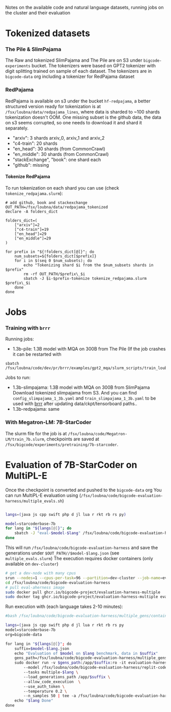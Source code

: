 Notes on the available code and natural language datasets, running jobs on the cluster and their evaluation

# Tokenized datasets
### The Pile & SlimPajama
The Raw and tokenized SlimPajama and The Pile are on S3 under `bigcode-experiments` bucket. The tokenizers were based on GPT2 tokenizer with digit splitting trained on sample of each dataset. 
The tokenizers are in `bigcode-data` org including a tokenizer for RedPajama dataset

### RedPajama
RedPajama is available on s3 under the bucket `hf-redpajama`, a better structured version ready for tokenization is at `/fsx/loubna/data/redpajama_lines`, where
data is sharded to ~100 shards tokenization doesn't OOM. One missing subset is the github data, the data on s3 seems corrupted, so one needs to download it and shard it separately.

- "arxiv": 3 shards arxiv_0, arxiv_1 and arxiv_2
- "c4-train": 20 shards
- "en_head": 30 shards (from CommonCrawl)
- "en_middle": 30 shards (from CommonCrawl)
- "stackExchange", "book": one shard each
- "github": missing

#### Tokenize RedPajama
To run tokenization on each shard you can use (check `tokenize_redpajama.slurm`):
````
# add github, book and stackexchange
OUT_PATH=/fsx/loubna/data/redpajama_tokenized
declare -A folders_dict

folders_dict=(
    ["arxiv"]=2
    ["c4-train"]=19
    ["en_head"]=29
    ["en_middle"]=29
)

for prefix in "${!folders_dict[@]}"; do
    num_subsets=${folders_dict[$prefix]}
    for i in $(seq 0 $num_subsets); do
        echo "Tokenizing shard $i from the $num_subsets shards in $prefix" 
        rm -rf OUT_PATH/$prefix\_$i
        sbatch -J $i-$prefix-tokenize tokenize_redpajama.slurm $prefix\_$i
    done
done
````
# Jobs

### Training with `brrr`
Running jobs:
- 1.3b-pile: 1.3B model with MQA on 300B from The Pile (If the job crashes it can be restarted with 
````
sbatch /fsx/loubna/code/dev/pr/brrr/examples/gpt2_mqa/slurm_scripts/train_loubna_pile_1b.slurm
`````

Jobs to run:
- 1.3b-slimpajama: 1.3B model with MQA on 300B from SlimPajama
Download tokenized slimpajama from S3. And you can find `config_slimpajama_1_3b.yaml` and `train_slimpajama_1_3b.yaml` to 
be used with [brrr](https://github.com/huggingface/brrr/tree/main/brrr) after updating data/ckpt/tensorboard paths..
- 1.3b-redpajama: same

### With Megatron-LM: 7B-StarCoder
The slurm file for the job is at `/fsx/loubna/code/Megatron-LM/train_7b.slurm`, checkpoints are saved at `/fsx/bigcode/experiments/pretraining/7b-starcoder`.

# Evaluation of 7B-StarCoder on MultiPL-E
Once the checkpoint is converted and pushed to the `bigcode-data` org
You can run MultiPL-E evaluation using (`/fsx/loubna/code/bigcode-evaluation-harness/multiple_evals.sh`) 
```bash

langs=(java js cpp swift php d jl lua r rkt rb rs py)

model=starcoderbase-7b
for lang in "${langs[@]}"; do
    sbatch -J "eval-$model-$lang" /fsx/loubna/code/bigcode-evaluation-harness/multiple_evals.slurm "$model" "$lang"
done
```
This will run `/fsx/loubna/code/bigcode-evaluation-harness` and save the generations under `$OUT_PATH//$model-$lang.json`  (see `multiple_evals.slurm`)
The execution requires docker containers (only available on `dev-cluster`)
```bash
# get a dev-node with many cpus
srun --nodes=1 --cpus-per-task=96 --partition=dev-cluster --job-name=eval --time 5:00:00 --pty bash
cd /fsx/loubna/code/bigcode-evaluation-harness
# pull eval-aherness image
sudo docker pull ghcr.io/bigcode-project/evaluation-harness-multiple
sudo docker tag ghcr.io/bigcode-project/evaluation-harness-multiple evaluation-harness-multiple
````
Run execution with (each language takes 2-10 minutes):
```bash
#bash /fsx/loubna/code/bigcode-evaluation-harness/multiple_gens/container_eval.sh

langs=(java js cpp swift php d jl lua r rkt rb rs py
model=starcoderbase-7b
org=bigcode-data

for lang in "${langs[@]}"; do
    suffix=$model-$lang.json
    echo "Evaluation of $model on $lang benchmark, data in $suffix"
    gens_path=/fsx/loubna/code/bigcode-evaluation-harness/multiple_gens/$suffix
    sudo docker run -v $gens_path:/app/$suffix:ro -it evaluation-harness-multiple python3 main.py \
        --model /fsx/loubna/code/bigcode-evaluation-harness/replit-code-v1-3b \
        --tasks multiple-$lang \
        --load_generations_path /app/$suffix \
        --allow_code_execution  \
        --use_auth_token \
        --temperature 0.2 \
        --n_samples 50 | tee -a /fsx/loubna/code/bigcode-evaluation-harness/multiple_gens/logs_1b.txt
    echo "$lang Done"
done
```
